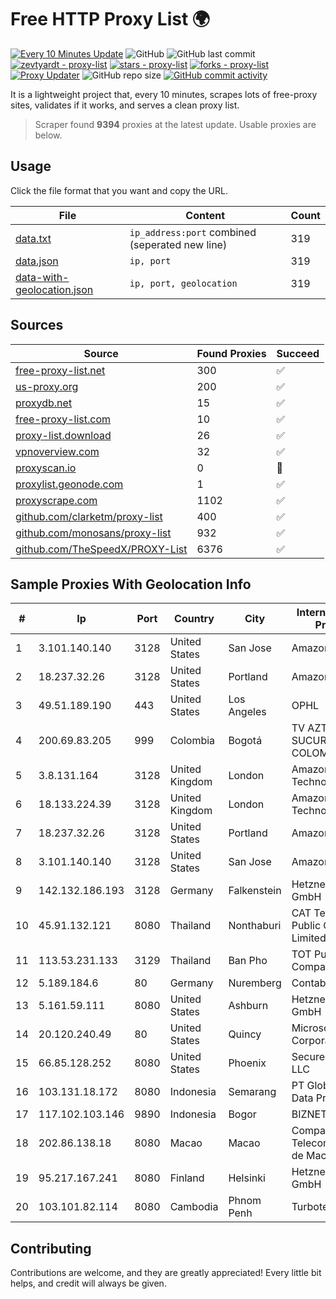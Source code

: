 
# Free HTTP Proxy List 🌍

[![Every 10 Minutes Update](https://github.com/mertguvencli/http-proxy-list/actions/workflows/main.yml/badge.svg?branch=main)](https://github.com/mertguvencli/http-proxy-list/actions/workflows/main.yml)
![GitHub](https://img.shields.io/github/license/mertguvencli/http-proxy-list)
![GitHub last commit](https://img.shields.io/github/last-commit/mertguvencli/http-proxy-list)
[![zevtyardt - proxy-list](https://img.shields.io/static/v1?label=zevtyardt&message=proxy-list&color=blue&logo=github)](https://github.com/zevtyardt/proxy-list "Go to GitHub repo")
[![stars - proxy-list](https://img.shields.io/github/stars/zevtyardt/proxy-list?style=social)](https://github.com/zevtyardt/proxy-list)
[![forks - proxy-list](https://img.shields.io/github/forks/zevtyardt/proxy-list?style=social)](https://github.com/zevtyardt/proxy-list)
[![Proxy Updater](https://github.com/zevtyardt/proxy-list/workflows/Proxy%20Updater/badge.svg)](https://github.com/zevtyardt/proxy-list/actions?query=workflow:"Proxy+Updater")
![GitHub repo size](https://img.shields.io/github/repo-size/zevtyardt/proxy-list)
[![GitHub commit activity](https://img.shields.io/github/commit-activity/m/zevtyardt/proxy-list?logo=commits)](https://github.com/zevtyardt/proxy-list/commits/main)

It is a lightweight project that, every 10 minutes, scrapes lots of free-proxy sites, validates if it works, and serves a clean proxy list.

> Scraper found **9394** proxies at the latest update. Usable proxies are below.

## Usage

Click the file format that you want and copy the URL.

|File|Content|Count|
|----|-------|-----|
|[data.txt](https://raw.githubusercontent.com/mertguvencli/http-proxy-list/main/proxy-list/data.txt)|`ip_address:port` combined (seperated new line)|319|
|[data.json](https://raw.githubusercontent.com/mertguvencli/http-proxy-list/main/proxy-list/data.json)|`ip, port`|319|
|[data-with-geolocation.json](https://raw.githubusercontent.com/mertguvencli/http-proxy-list/main/proxy-list/data-with-geolocation.json)|`ip, port, geolocation`|319|

## Sources

|Source|Found Proxies|Succeed|
|------|-------------|-------|
|[free-proxy-list.net](https://free-proxy-list.net)|300|✅|
|[us-proxy.org](https://www.us-proxy.org)|200|✅|
|[proxydb.net](http://proxydb.net)|15|✅|
|[free-proxy-list.com](https://free-proxy-list.com/?page=&port=&type%5B%5D=http&type%5B%5D=https&up_time=0&search=Search)|10|✅|
|[proxy-list.download](https://www.proxy-list.download/HTTP)|26|✅|
|[vpnoverview.com](https://vpnoverview.com/privacy/anonymous-browsing/free-proxy-servers)|32|✅|
|[proxyscan.io](https://www.proxyscan.io)|0|🚫|
|[proxylist.geonode.com](https://proxylist.geonode.com/api/proxy-list?limit=300&page=1&sort_by=lastChecked&sort_type=desc&protocols=http,https)|1|✅|
|[proxyscrape.com](https://api.proxyscrape.com/v2/?request=displayproxies&protocol=http&timeout=10000&country=all&ssl=all&anonymity=all)|1102|✅|
|[github.com/clarketm/proxy-list](https://raw.githubusercontent.com/clarketm/proxy-list/master/proxy-list-raw.txt)|400|✅|
|[github.com/monosans/proxy-list](https://raw.githubusercontent.com/monosans/proxy-list/main/proxies/http.txt)|932|✅|
|[github.com/TheSpeedX/PROXY-List](https://raw.githubusercontent.com/TheSpeedX/PROXY-List/master/http.txt)|6376|✅|


## Sample Proxies With Geolocation Info

|#|Ip|Port|Country|City|Internet Service Provider|
|-|--|----|-------|----|-------------------------|
|1|3.101.140.140|3128|United States|San Jose|Amazon.com, Inc.|
|2|18.237.32.26|3128|United States|Portland|Amazon.com, Inc.|
|3|49.51.189.190|443|United States|Los Angeles|OPHL|
|4|200.69.83.205|999|Colombia|Bogotá|TV AZTECA SUCURSAL COLOMBIA|
|5|3.8.131.164|3128|United Kingdom|London|Amazon Technologies Inc.|
|6|18.133.224.39|3128|United Kingdom|London|Amazon Technologies Inc.|
|7|18.237.32.26|3128|United States|Portland|Amazon.com, Inc.|
|8|3.101.140.140|3128|United States|San Jose|Amazon.com, Inc.|
|9|142.132.186.193|3128|Germany|Falkenstein|Hetzner Online GmbH|
|10|45.91.132.121|8080|Thailand|Nonthaburi|CAT Telecom Public Company Limited|
|11|113.53.231.133|3129|Thailand|Ban Pho|TOT Public Company Limited|
|12|5.189.184.6|80|Germany|Nuremberg|Contabo GmbH|
|13|5.161.59.111|8080|United States|Ashburn|Hetzner Online GmbH|
|14|20.120.240.49|80|United States|Quincy|Microsoft Corporation|
|15|66.85.128.252|8080|United States|Phoenix|Secured Servers LLC|
|16|103.131.18.172|8080|Indonesia|Semarang|PT Global Media Data Prima|
|17|117.102.103.146|9890|Indonesia|Bogor|BIZNET|
|18|202.86.138.18|8080|Macao|Macao|Companhia de Telecomunicacoes de Macau|
|19|95.217.167.241|8080|Finland|Helsinki|Hetzner Online GmbH|
|20|103.101.82.114|8080|Cambodia|Phnom Penh|Turbotech CO.|



## Contributing

Contributions are welcome, and they are greatly appreciated! Every
little bit helps, and credit will always be given.

